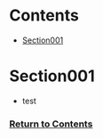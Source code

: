 <a id="contents"></a>

# Contents

- [Section001](#sec001)

<a id="sec001"></a>

# Section001

- test

### [Return to Contents](#contents)

